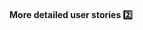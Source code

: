#### More detailed user stories :two: 

<tip-box type="success">
  <include src="./outcomes.md" />
</tip-box>
<panel type="seamless" header="%%- - - - - - - - - -%%">
  <include src="./index.md#main"/>
</panel>
